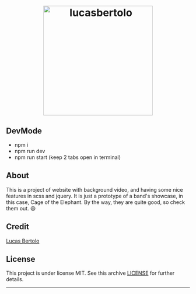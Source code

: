<h1 align="center">
  <br>
  <a href="https://lucasbertolo.github.io/"><img src="https://ik.imagekit.io/2agnc6wu5cbty/lucasbertolo/logo_BD1MfkTiJ.png" alt="lucasbertolo" width="300"></a>
</h1>

## DevMode

- npm i
- npm run dev 
- npm run start (keep 2 tabs open in terminal)

## About

This is a project of website with background video, and having some nice features in scss and jquery. It is just a prototype of a band's showcase, in this case, Cage of the Elephant. By the way, they are quite good, so check them out. 😃

## Credit

[Lucas Bertolo](https://www.linkedin.com/in/lucasbertolo2/)

## License

This project is under license MIT. See this archive [LICENSE](LICENSE.md) for further details.

---
